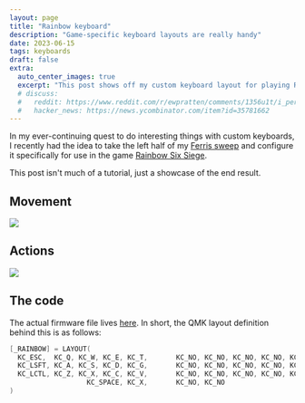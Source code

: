 ```yaml
---
layout: page
title: "Rainbow keyboard" 
description: "Game-specific keyboard layouts are really handy"
date: 2023-06-15
tags: keyboards
draft: false
extra:
  auto_center_images: true
  excerpt: "This post shows off my custom keyboard layout for playing Rainbow Six Siege"
  # discuss:
  #   reddit: https://www.reddit.com/r/ewpratten/comments/1356u1t/i_performed_a_button_swap_on_my_mouse/
  #   hacker_news: https://news.ycombinator.com/item?id=35781662
---
```


In my ever-continuing quest to do interesting things with custom keyboards, I recently had the idea to take the left half of my [Ferris sweep](https://github.com/davidphilipbarr/Sweep) and configure it specifically for use in the game [Rainbow Six Siege](https://en.wikipedia.org/wiki/Tom_Clancy%27s_Rainbow_Six).

This post isn't much of a tutorial, just a showcase of the end result.

## Movement

![](/images/posts/rainbow-keyboard/movement_layout.png)

## Actions

![](/images/posts/rainbow-keyboard/action_layout.png)

## The code

The actual firmware file lives [here](https://github.com/ewpratten/qmk_firmware/blob/d6eda8f6a96b2f1753cd59cbb161763500a8afb5/keyboards/ferris/keymaps/ewpratten/keymap.c#L82-L87). In short, the QMK layout definition behind this is as follows:

```c
[_RAINBOW] = LAYOUT(
  KC_ESC,  KC_Q, KC_W, KC_E, KC_T,       KC_NO, KC_NO, KC_NO, KC_NO, KC_NO,
  KC_LSFT, KC_A, KC_S, KC_D, KC_G,       KC_NO, KC_NO, KC_NO, KC_NO, KC_NO,
  KC_LCTL, KC_Z, KC_X, KC_C, KC_V,       KC_NO, KC_NO, KC_NO, KC_NO, KC_NO,
                   KC_SPACE, KC_X,       KC_NO, KC_NO
)
```
